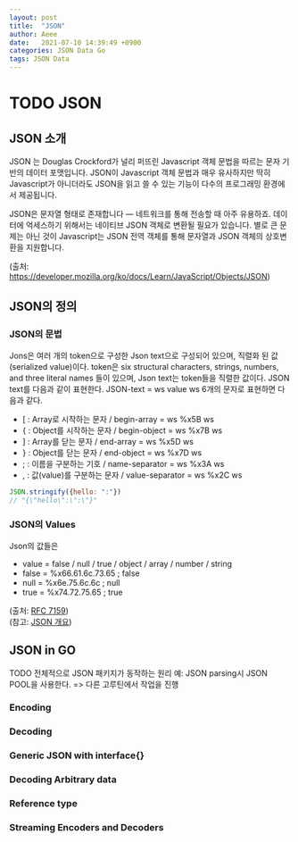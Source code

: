```yaml
---
layout: post
title:  "JSON"
author: Aeee
date:   2021-07-10 14:39:49 +0900
categories: JSON Data Go
tags: JSON Data
---
```


# TODO JSON

## JSON 소개

JSON 는 Douglas Crockford가 널리 퍼뜨린 Javascript 객체 문법을 따르는 문자 기반의 데이터 포맷입니다. 
JSON이 Javascript 객체 문법과 매우 유사하지만 딱히 Javascript가 아니더라도 JSON을 읽고 쓸 수 있는 기능이 다수의 프로그래밍 환경에서 제공됩니다.

JSON은 문자열 형태로 존재합니다 — 네트워크를 통해 전송할 때 아주 유용하죠. 
데이터에 억세스하기 위해서는 네이티브 JSON 객체로 변환될 필요가 있습니다. 
별로 큰 문제는 아닌 것이 Javascript는 JSON 전역 객체를 통해 문자열과 JSON 객체의 상호변환을 지원합니다.


(출처: https://developer.mozilla.org/ko/docs/Learn/JavaScript/Objects/JSON)

## JSON의 정의

### JSON의 문법
Jons은 여러 개의 token으로 구성한 Json text으로 구성되어 있으며, 직렬화 된 값(serialized value)이다. 
token은 six structural characters, 
strings, numbers, and three literal names 들이 있으며, Json text는 token들을 직렬한 값이다.
JSON text를 다음과 같이 표현한다.
JSON-text = ws value ws
6개의 문자로 표현하면 다음과 같다.

- [ : Array로 시작하는 문자 / begin-array = ws %x5B ws
- \{ : Object를 시작하는 문자 / begin-object    = ws %x7B ws
- \] : Array를 닫는 문자 /  end-array       = ws %x5D ws
- \} : Object를 닫는 문자 / end-object      = ws %x7D ws
- ;  : 이름을 구분하는 기호 /  name-separator  = ws %x3A ws
- ,  : 값(value)를 구분하는 문자 / value-separator = ws %x2C ws

```javascript
JSON.stringify({hello: ":"})
// "{\"hello\":\":\"}"
```

### JSON의 Values
Json의 값들은 
- value = false / null / true / object / array / number / string
- false = %x66.61.6c.73.65   ; false
- null  = %x6e.75.6c.6c      ; null
- true  = %x74.72.75.65      ; true


(출처: [RFC 7159](https://www.rfc-editor.org/rfc/rfc7159.html)) <br/>
(참고: [JSON 개요](http://www.json.org/json-ko.html))


## JSON in GO
TODO 전체적으로 JSON 패키지가 동작하는 원리 
예: JSON parsing시 JSON POOL을 사용한다. => 다른 고루틴에서 작업을 진행
### Encoding

### Decoding

### Generic JSON with interface{}

### Decoding Arbitrary data

### Reference type

### Streaming Encoders and Decoders 
